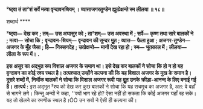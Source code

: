 **²ष्ट्वा तं ता²शं सर्वे मत्वा वृन्दावनश्रियम् ।** **व्यात्ताजगरतुण्डेन ह्युत्प्रेक्षन्ते स्म लीलया ॥ १८॥** 

शब्दार्थ **** 

**²ष्ट्वा—** **देख कर** **; तम्—** **उस अघासुर को** **; ता²शम्—** **उस अवस्था में** **; सर्वे—** **कृष्ण तथा सारे बालकों ने** **; मत्वा—** **सोचा कि** **;** **वृन्दावन-श्रियम्—** **वृन्दावन की सुन्दर मूॢत** **; व्यात्त—** **फैला हुआ** **; अजगर-तुण्डेन—** **अजगर के मुँह जैसा** **; हि—** **निस्सनदेह** **;** **उत्प्रेक्षन्ते—** **मानों देख रहा हो** **; स्म—** **भूतकाल में** **; लीलया—** **लीला के रूप में।** **.** 

**इस असुर का अद्भुत रूप विशाल अजगर के समान था। इसे देख कर बालकों ने सोचा** **कि हो न हो यह वृन्दावन का कोई रश्य स्थल है। तत्पश्चात् उन्होंने कल्पना की कि यह विशाल** **अजगर के मुख के समान है। दूसरे शब्दों में, निर्भीक बालकों ने सोचा कि विशाल अजगर रूपी** **यह मूॢत उनके क्रीड़ा-आनन्द के लिए बनाई गई है।** **तात्पर्य :** इस अद्भुत ²श्य को देख कर कुछ बालकों ने सोचा कि यह सचमुच का अजगर है, अत: वे वहाँ से भागने लगे। किन्तु अन्यों ने कहा, ''क्यों भाग रहे हो? ऐसा नहीं हो सकता कि कोई अजगर यहाँ रह सके। यह तो खेलने का रमणीक स्थल है।ÓÓ उन सबों ने ऐसी ही कल्पना की।  